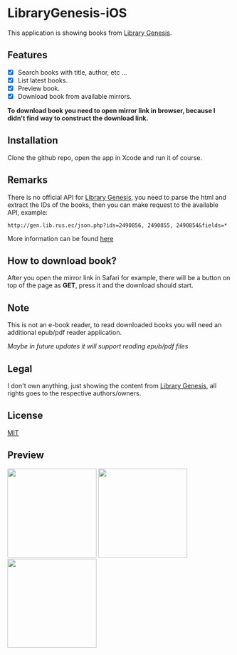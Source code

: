 # LibraryGenesis-iOS

This application is showing books from [Library Genesis](https://libgen.is).

## Features

- [x] Search books with title, author, etc ...
- [x] List latest books.
- [x] Preview book.
- [x] Download book from available mirrors.

**To download book you need to open mirror link in browser, because I didn't find way to construct the download link.**

## Installation 
Clone the github repo, open the app in Xcode and run it of course.

## Remarks
There is no official API for [Library Genesis](https://libgen.is), you need to parse the html and extract the IDs of the books, then you can make request to the available API, example:
```
http://gen.lib.rus.ec/json.php?ids=2490856, 2490855, 2490854&fields=*
```
More information can be found [here](http://garbage.world/posts/libgen/)

## How to download book?
After you open the mirror link in Safari for example, there will be a button on top of the page as **GET**, press it and the download should start.

## Note
This is not an e-book reader, to read downloaded books you will need an additional epub/pdf reader application. 

*Maybe in future updates it will support reading epub/pdf files*

## Legal
I don't own anything, just showing the content from [Library Genesis](https://libgen.is), all rights goes to the respective authors/owners.

## License
[MIT](https://github.com/MartinStamenkovski/LibraryGenesis-iOS/blob/master/LICENSE)

## Preview
<div> 
  <span>
    <img width="200" src="https://github.com/MartinStamenkovski/LibraryGenesis-iOS/blob/master/Screenshot/latest.png">
    <img width="200" src="https://github.com/MartinStamenkovski/LibraryGenesis-iOS/blob/master/Screenshot/search.png">
    <img width="200" src="https://github.com/MartinStamenkovski/LibraryGenesis-iOS/blob/master/Screenshot/preview.png">
  </span>
</div>

